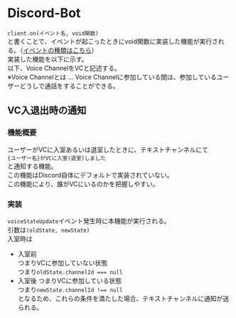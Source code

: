 # Discord-Bot

`client.on(イベント名, void関数)`  
と書くことで、イベントが起こったときにvoid関数に実装した機能が実行される。（[イベントの種類はこちら](https://discord.js.org/docs/packages/discord.js/14.18.0/Client:Class#on)）  
実装した機能を以下に示す。  
以下、Voice ChannelをVCと記述する。  
※Voice Channelとは ... Voice Channelに参加している間は、参加しているユーザーどうしで通話をすることができる。

## VC入退出時の通知
### 機能概要
ユーザーがVCに入室あるいは退室したときに、テキストチャンネルにて  
`{ユーザー名}がVCに入室(退室)しました`  
と通知する機能。  
この機能はDiscord自体にデフォルトで実装されていない。  
この機能により、誰がVCにいるのかを把握しやすい。  
### 実装
`voiceStateUpdate`イベント発生時に本機能が実行される。  
引数は`(oldState, newState)`  
入室時は
- 入室前  
つまりVCに参加していない状態  
つまり`oldState.channelId === null`
- 入室後
つまりVCに参加している状態  
つまり`newState.channelId !== null`    
となるため、これらの条件を満たした場合、テキストチャンネルに通知が送られる。
